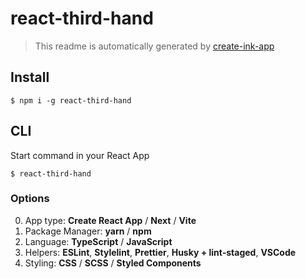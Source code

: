 # react-third-hand

> This readme is automatically generated by [create-ink-app](https://github.com/vadimdemedes/create-ink-app)

## Install

```
$ npm i -g react-third-hand
```

## CLI

Start command in your React App

```
$ react-third-hand
```

### Options

0. App type: **Create React App** / **Next** / **Vite**
1. Package Manager: **yarn** / **npm**
2. Language: **TypeScript** / **JavaScript**
3. Helpers: **ESLint**, **Stylelint**, **Prettier**, **Husky + lint-staged**, **VSCode**
4. Styling: **CSS** / **SCSS** / **Styled Components**
